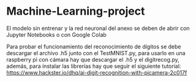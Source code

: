 # Machine-Learning-project
El modelo sin entrenar y la red neuronal del anexo se deben de abrir con Jupyter Notebooks o con Google Colab

Para probar el funcionamiento del reconocimiento de dígitos se debe descargar el archivo .h5 junto con el TestMNIST.py,
para usarlo en una raspberry pi con cámara hay que descargar el .h5 y el digitrecog.py, además, para instalar las librerías
hay que seguir el siguiente tutorial: https://www.hackster.io/dhq/ai-digit-recognition-with-picamera-2c017f

